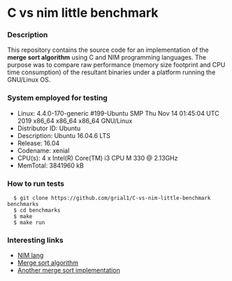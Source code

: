 # C vs nim little benchmark

### Description
This repository contains the source code for an implementation of the **merge sort algorithm** using C and NIM programming languages. The purpose was to compare raw performance (memory size footprint and CPU time consumption) of the resultant binaries under a platform running the GNU/Linux OS.

### System employed for testing
* Linux:          4.4.0-170-generic #199-Ubuntu SMP Thu Nov 14 01:45:04 UTC 2019 x86_64 x86_64 x86_64 GNU/Linux
* Distributor ID:	Ubuntu
* Description:	  Ubuntu 16.04.6 LTS
* Release:	      16.04
* Codename:	      xenial
* CPU(s):         4 x Intel(R) Core(TM) i3 CPU M 330 @ 2.13GHz
* MemTotal:       3841960 kB

### How to run tests
```
  $ git clone https://github.com/grial1/C-vs-nim-little-benchmark benchmarks
  $ cd benchmarks
  $ make
  $ make run
```

### Interesting links
* [NIM lang](https://nim-lang.org/)
* [Merge sort algorithm](https://en.wikipedia.org/wiki/Merge_sort)
* [Another merge sort implementation](https://www.geeksforgeeks.org/merge-sort/)
